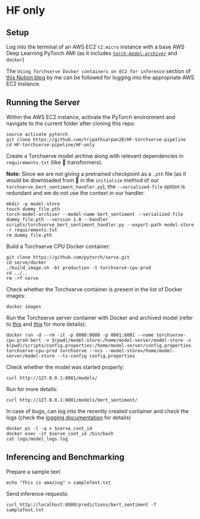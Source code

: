 

# HF only

## Setup
Log into the terminal of an AWS EC2 `t2.micro` instance with a base AWS Deep Learning PyTorch AMI (as it includes [`torch-model-archiver`](https://github.com/pytorch/serve/tree/master/model-archiver) and `docker`)

The `Using Torchserve Docker containers on EC2 for inference` section of [this Notion blog](https://www.notion.so/Day-2-3-Torchserve-custom-handlers-and-Docker-containers-02665de910a64aedab2b907a9a0cc9b0#3825849dfb8942379df2cdce8a729d9a) by me can be followed for logging into the appropriate AWS EC2 instance.


## Running the Server
Within the AWS EC2 instance, activate the PyTorch environment and navigate to the current folder after cloning this repo: 

```
source activate pytorch
git clone https://github.com/tripathiarpan20/HF-torchserve-pipeline
cd HF-torchserve-pipeline/HF-only
```

Create a Torchserve model archive along with relevant dependencies in `requirements.txt` (like 🤗 transformers).  

**Note:** Since we are not giving a pretrained checkpoint as a `.pth` file (as it would be downloaded from 🤗 in the `initialize` method of our `torchserve_bert_sentiment_handler.py`), the `--serialized-file` option is redundant and we do not use the context in our handler. 
```
mkdir -p model-store
touch dummy_file.pth
torch-model-archiver --model-name bert_sentiment --serialized-file dummy_file.pth --version 1.0 --handler scripts/torchserve_bert_sentiment_handler.py --export-path model-store -r requirements.txt
rm dummy_file.pth
```


Build a Torchserve CPU Docker container:
```
git clone https://github.com/pytorch/serve.git
cd serve/docker
./build_image.sh -bt production -t torchserve-cpu-prod
cd ../..
rm -rf serve
```

Check whether the Torchserve container is present in the list of Docker images:
```
docker images
```

Run the Torchserve server container with Docker and archived model (refer to [this](https://github.com/pytorch/serve/tree/master/docker#create-torch-model-archiver-from-container) and [this](https://github.com/pytorch/serve/blob/fd4e3e8b72bed67c1e83141265157eed975fec95/docs/use_cases.md#secure-model-serving) for more details):

```
docker run -d --rm -it -p 8080:8080 -p 8081:8081 --name torchserve-cpu-prod-bert -v $(pwd)/model-store:/home/model-server/model-store -v $(pwd)/scripts/config.properties:/home/model-server/config.properties torchserve-cpu-prod torchserve --ncs --model-store=/home/model-server/model-store --ts-config config.properties
```

Check whether the model was started properly:
```
curl http://127.0.0.1:8081/models/
```

Run for more details:
```
curl http://127.0.0.1:8081/models/bert_sentiment/
```

In case of bugs, can log into the recently created container and check the logs (check the [logging documentation](https://github.com/pytorch/serve/blob/master/docs/logging.md) for details)

```
docker ps -l -q > $serve_cont_id
docker exec -it $serve_cont_id /bin/bash
cat logs/model_logs.log

```

## Inferencing and Benchmarking

Prepare a sample text
```
echo "This is amazing" > sampleText.txt
```

Send inference requests:
```
curl http://localhost:8080/predictions/bert_sentiment -T sampleText.txt
```